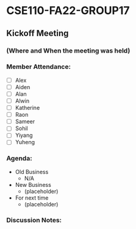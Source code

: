 # CSE110-FA22-GROUP17
## Kickoff Meeting
### (Where and When the meeting was held)

### Member Attendance:
- [ ] Alex
- [ ] Aiden
- [ ] Alan
- [ ] Alwin
- [ ] Katherine
- [ ] Raon
- [ ] Sameer
- [ ] Sohil
- [ ] Yiyang
- [ ] Yuheng

### Agenda:
- Old Business
  - N/A
- New Business
  - (placeholder)
- For next time
  - (placeholder)

### Discussion Notes: 
